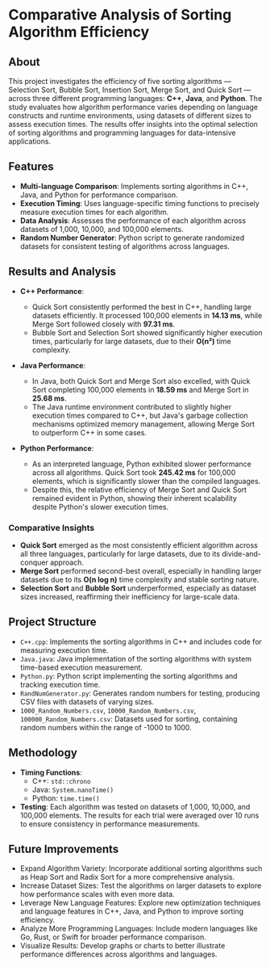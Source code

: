 # Comparative Analysis of Sorting Algorithm Efficiency

## About
This project investigates the efficiency of five sorting algorithms — Selection Sort, Bubble Sort, Insertion Sort, Merge Sort, and Quick Sort — across three different programming languages: **C++**, **Java**, and **Python**. The study evaluates how algorithm performance varies depending on language constructs and runtime environments, using datasets of different sizes to assess execution times. The results offer insights into the optimal selection of sorting algorithms and programming languages for data-intensive applications.

## Features
- **Multi-language Comparison**: Implements sorting algorithms in C++, Java, and Python for performance comparison.
- **Execution Timing**: Uses language-specific timing functions to precisely measure execution times for each algorithm.
- **Data Analysis**: Assesses the performance of each algorithm across datasets of 1,000, 10,000, and 100,000 elements.
- **Random Number Generator**: Python script to generate randomized datasets for consistent testing of algorithms across languages.

## Results and Analysis
- **C++ Performance**:
  - Quick Sort consistently performed the best in C++, handling large datasets efficiently. It processed 100,000 elements in **14.13 ms**, while Merge Sort followed closely with **97.31 ms**.
  - Bubble Sort and Selection Sort showed significantly higher execution times, particularly for large datasets, due to their **O(n²)** time complexity.
  
- **Java Performance**:
  - In Java, both Quick Sort and Merge Sort also excelled, with Quick Sort completing 100,000 elements in **18.59 ms** and Merge Sort in **25.68 ms**.
  - The Java runtime environment contributed to slightly higher execution times compared to C++, but Java's garbage collection mechanisms optimized memory management, allowing Merge Sort to outperform C++ in some cases.
  
- **Python Performance**:
  - As an interpreted language, Python exhibited slower performance across all algorithms. Quick Sort took **245.42 ms** for 100,000 elements, which is significantly slower than the compiled languages.
  - Despite this, the relative efficiency of Merge Sort and Quick Sort remained evident in Python, showing their inherent scalability despite Python's slower execution times.

### Comparative Insights
- **Quick Sort** emerged as the most consistently efficient algorithm across all three languages, particularly for large datasets, due to its divide-and-conquer approach.
- **Merge Sort** performed second-best overall, especially in handling larger datasets due to its **O(n log n)** time complexity and stable sorting nature.
- **Selection Sort** and **Bubble Sort** underperformed, especially as dataset sizes increased, reaffirming their inefficiency for large-scale data.

## Project Structure
- `C++.cpp`: Implements the sorting algorithms in C++ and includes code for measuring execution time.
- `Java.java`: Java implementation of the sorting algorithms with system time-based execution measurement.
- `Python.py`: Python script implementing the sorting algorithms and tracking execution time.
- `RandNumGenerator.py`: Generates random numbers for testing, producing CSV files with datasets of varying sizes.
- `1000_Random_Numbers.csv`, `10000_Random_Numbers.csv`, `100000_Random_Numbers.csv`: Datasets used for sorting, containing random numbers within the range of -1000 to 1000.

## Methodology
- **Timing Functions**: 
   - C++: `std::chrono`
   - Java: `System.nanoTime()`
   - Python: `time.time()`
- **Testing**: Each algorithm was tested on datasets of 1,000, 10,000, and 100,000 elements. The results for each trial were averaged over 10 runs to ensure consistency in performance measurements.

## Future Improvements
- Expand Algorithm Variety: Incorporate additional sorting algorithms such as Heap Sort and Radix Sort for a more comprehensive analysis.
- Increase Dataset Sizes: Test the algorithms on larger datasets to explore how performance scales with even more data.
- Leverage New Language Features: Explore new optimization techniques and language features in C++, Java, and Python to improve sorting efficiency.
- Analyze More Programming Languages: Include modern languages like Go, Rust, or Swift for broader performance comparison.
- Visualize Results: Develop graphs or charts to better illustrate performance differences across algorithms and languages.

